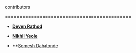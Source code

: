 contributors

============================================

* **[Deven Rathod](https://github.com/DevenRathod2)**

* **[Nikhil Yeole](https://github.com/nikhilyeole1)**
*  **[Somesh Dahatonde](https://github.com/Somesh-Dahatonde)

  


